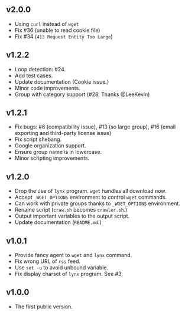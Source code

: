 ## v2.0.0

* Using `curl` instead of `wget`
* Fix #36 (unable to read cookie file)
* Fix #34 (`413 Request Entity Too Large`)

## v1.2.2

* Loop detection: #24.
* Add test cases.
* Update documentation (Cookie issue.)
* Minor code improvements.
* Group with category support (#28, Thanks @LeeKevin)

## v1.2.1

* Fix bugs: #6 (compatibility issue),
    #13 (so large group),
    #16 (email exporting and third-party license issue)
* Fix script shebang.
* Google organization support.
* Ensure group name is in lowercase.
* Minor scripting improvements.

## v1.2.0

* Drop the use of `lynx` program. `wget` handles all download now.
* Accept `_WGET_OPTIONS` environment to control `wget` commands.
* Can work with private groups thanks to `_WGET_OPTIONS` environment.
* Rename script (`craw.sh` becomes `crawler.sh`.)
* Output important variables to the output script.
* Update documentation (`README.md`.)

## v1.0.1

* Provide fancy agent to `wget` and `lynx` command.
* Fix wrong URL of `rss` feed.
* Use `set -u` to avoid unbound variable.
* Fix display charset of `lynx` program. See #3.

## v1.0.0

* The first public version.

